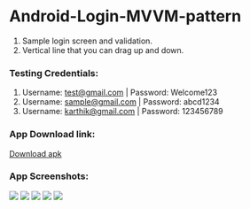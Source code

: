 # Android-Login-MVVM-pattern

1. Sample login screen and validation.
2. Vertical line that you can drag up and down.

### Testing Credentials:
1. Username: test@gmail.com | Password: Welcome123
2. Username: sample@gmail.com | Password: abcd1234
3. Username: karthik@gmail.com | Password: 123456789

### App Download link:
[Download apk](https://github.com/karthikraja66/Android-login-MVVM-pattern/raw/main/app/app-release.apk)

### App Screenshots:
![](https://github.com/karthikraja66/Android-login-MVVM-pattern/blob/main/screenshots/1.jpg) ![](https://github.com/karthikraja66/Android-login-MVVM-pattern/blob/main/screenshots/2.jpg) ![](https://github.com/karthikraja66/Android-login-MVVM-pattern/blob/main/screenshots/3.jpg) ![](https://github.com/karthikraja66/Android-login-MVVM-pattern/blob/main/screenshots/4.jpg) ![](https://github.com/karthikraja66/Android-login-MVVM-pattern/blob/main/screenshots/5.jpg)
